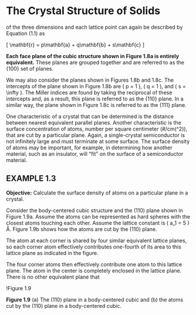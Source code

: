 # The Crystal Structure of Solids

of the three dimensions and each lattice point can again be described by Equation (1.1) as

\[
\mathbf{r} = p\mathbf{a} + q\mathbf{b} + s\mathbf{c}
\]

**Each face plane of the cubic structure shown in Figure 1.8a is entirely equivalent.** These planes are grouped together and are referred to as the {100} set of planes.

We may also consider the planes shown in Figures 1.8b and 1.8c. The intercepts of the plane shown in Figure 1.8b are \( p = 1 \), \( q = 1 \), and \( s = \infty \). The Miller indices are found by taking the reciprocal of these intercepts and, as a result, this plane is referred to as the {110} plane. In a similar way, the plane shown in Figure 1.8c is referred to as the {111} plane.

One characteristic of a crystal that can be determined is the distance between nearest equivalent parallel planes. Another characteristic is the surface concentration of atoms, number per square centimeter (#/cm\(^2\)), that are cut by a particular plane. Again, a single-crystal semiconductor is not infinitely large and must terminate at some surface. The surface density of atoms may be important, for example, in determining how another material, such as an insulator, will “fit” on the surface of a semiconductor material.

## EXAMPLE 1.3

**Objective:** Calculate the surface density of atoms on a particular plane in a crystal.

Consider the body-centered cubic structure and the (110) plane shown in Figure 1.9a. Assume the atoms can be represented as hard spheres with the closest atoms touching each other. Assume the lattice constant is \( a_1 = 5 \) Å. Figure 1.9b shows how the atoms are cut by the (110) plane.

The atom at each corner is shared by four similar equivalent lattice planes, so each corner atom effectively contributes one-fourth of its area to this lattice plane as indicated in the figure.

The four corner atoms then effectively contribute one atom to this lattice plane. The atom in the center is completely enclosed in the lattice plane. There is no other equivalent plane that

!Figure 1.9

**Figure 1.9** (a) The (110) plane in a body-centered cubic and (b) the atoms cut by the (110) plane in a body-centered cubic.